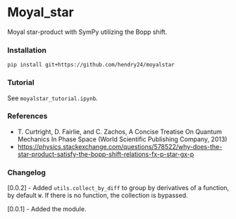 # Moyal_star
Moyal star-product with SymPy utilizing the Bopp shift.

### Installation

```
pip install git+https://github.com/hendry24/moyalstar
```

### Tutorial

See ``moyalstar_tutorial.ipynb``.

### References

- T. Curtright, D. Fairlie, and C. Zachos, A Concise Treatise On Quantum Mechanics In Phase Space (World Scientific Publishing Company, 2013)    
- https://physics.stackexchange.com/questions/578522/why-does-the-star-product-satisfy-the-bopp-shift-relations-fx-p-star-gx-p

### Changelog

[0.0.2]
    - Added ``utils.collect_by_diff`` to group by derivatives of a function, by default `W`. If there is no function, the collection is
      bypassed.

[0.0.1]
    - Added the module.

